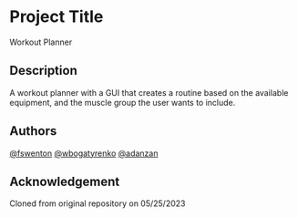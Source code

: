 # Project Title

Workout Planner 

## Description

A workout planner with a GUI that creates a routine based on the available equipment, and the muscle group the user wants to include.

## Authors

[@fswenton](https://github.com/fswenton)
[@wbogatyrenko](https://github.com/wbogatyrenko)
[@adanzan](https://github.com/adanzan)

## Acknowledgement

Cloned from original repository on 05/25/2023
